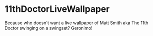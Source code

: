 # 11thDoctorLiveWallpaper
Because who doesn't want a live wallpaper of Matt Smith aka The 11th Doctor swinging on a swingset? Geronimo!
